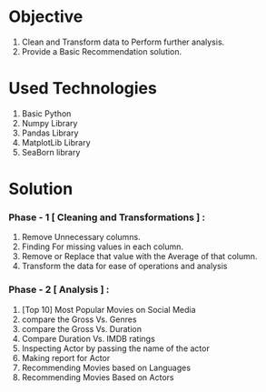
# Objective

1. Clean and Transform data to Perform further analysis.
2. Provide a Basic Recommendation solution.

# Used Technologies

1. Basic Python
2. Numpy Library
3. Pandas Library
4. MatplotLib Library
5. SeaBorn library


# Solution


### Phase - 1 [ Cleaning and Transformations ] :

1) Remove Unnecessary columns.
2) Finding For missing values in each column.
3) Remove or Replace that value with the Average of that column.
4) Transform the data for ease of operations and analysis



### Phase - 2 [ Analysis ] :

1) [Top 10] Most Popular Movies on Social Media
2) compare the Gross Vs. Genres
3) compare the Gross Vs. Duration
4) Compare Duration Vs. IMDB ratings
5) Inspecting Actor by passing the name of the actor
6) Making report for Actor
7) Recommending Movies based on Languages
8) Recommending Movies Based on Actors

